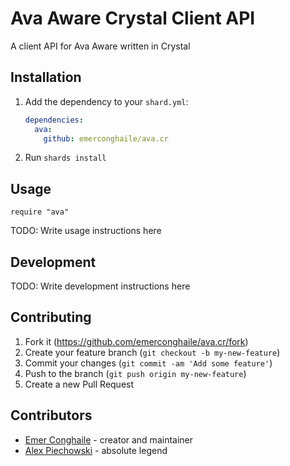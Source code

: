 # Ava Aware Crystal Client API

A client API for Ava Aware written in Crystal

## Installation

1. Add the dependency to your `shard.yml`:

   ```yaml
   dependencies:
     ava:
       github: emerconghaile/ava.cr
   ```

2. Run `shards install`

## Usage

```crystal
require "ava"
```

TODO: Write usage instructions here

## Development

TODO: Write development instructions here

## Contributing

1. Fork it (<https://github.com/emerconghaile/ava.cr/fork>)
2. Create your feature branch (`git checkout -b my-new-feature`)
3. Commit your changes (`git commit -am 'Add some feature'`)
4. Push to the branch (`git push origin my-new-feature`)
5. Create a new Pull Request

## Contributors

- [Emer Conghaile](https://github.com/emerconghaile) - creator and maintainer
- [Alex Piechowski](https://github.com/grepsedawk) - absolute legend
